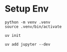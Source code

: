 # Setup Env

```shell
python -m venv .venv
source .venv/bin/activate

uv init

uv add jupyter --dev
```
